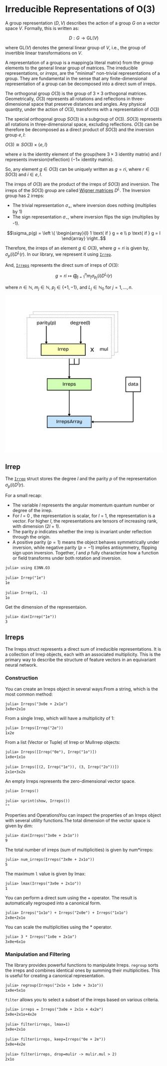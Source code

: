 # Irreducible Representations of O(3)

A group representation $(D, V)$ describes the action of a group $G$ on a vector space $V$. Formally, this is written as:

```math
D: G \to \text{GL}(V)
```

where $\text{GL}(V)$ denotes the general linear group of $V$, i.e., the group of invertible linear transformations on $V$.

A representation of a group is a mapping(a literal matrix) from the group elements to the general linear group of matrices.
The irreducible representations, or _irreps_, are the "minimal" non-trivial representations of a group.
They are fundamental in the sense that any finite-dimensional representation of a group can be decomposed into a direct sum of irreps.

The orthogonal group $O(3)$ is the group of $3×3$ orthogonal matrices.
Geometrically, $O(3)$ represents all rotations and reflections in three-dimensional space that preserve distances and angles.
Any physical quantity, under the action of $O(3)$, transforms with a representation of $O(3)$

The special orthogonal group $SO(3)$ is a subgroup of $O(3)$. $SO(3)$ represents all rotations in three-dimensional space, excluding reflections.
$O(3)$ can be therefore be decomposed as a direct product of $SO(3)$ and the inversion group ${e, I}$:

$O(3) \cong SO(3) \times \{e, I\}$

where $e$ is the identity element of the group(here $3 \times 3$ identity matrix) and $I$ represents inversion(reflection) ($-1 \times$ identity matrix).

So, any element $g \in O(3)$ can be uniquely written as $g = ri$, where $r \in SO(3)$ and $i \in {e, I}$.

The irreps of $O(3)$ are the product of the irreps of $SO(3)$ and inversion.
The irreps of the $SO(3)$ group are called [Wigner matrices](https://en.wikipedia.org/wiki/Wigner_D-matrix) $D^L$.
The Inversion group has 2 irreps:

- The trivial representation $\sigma_+$, where inversion does nothing (multiplies by 1)
- The sign representation $\sigma_-$, where inversion flips the sign (multiplies by -1).

```math
\sigma_p(g) = \left \{ \begin{array}{l} 1 \text{ if } g = e \\ p \text{ if } g = I \end{array} \right..
```

Therefore, the irreps of an element $g \in O(3)$, where $g = ri$ is given by, $\sigma_p(i)D^L(r)$. In our library, we represent it using [`Irrep`](@ref).

And, [`Irreps`](@ref) represents the direct sum of irreps of $O(3)$:

```math
g = r i \mapsto \bigoplus_{j=1}^n m_j \sigma_{p_j}(i) D^{L_j}(r)
```

where $n \in \mathbb{N}$, $m_j \in \mathbb{N}$, $p_j \in \{+1, -1\}$, and $L_j \in \mathbb{N}_0$ for $j = 1, \ldots, n$.

![image](./assets/irreps.png)

## Irrep

The [`Irrep`](@ref) struct stores the degree $l$ and the parity $p$ of the representation $\sigma_p(i)D^l(r)$.

For a small recap:

- The variable $l$ represents the angular momentum quantum number or degree of the irrep.
- For $l$ = 0 , the representation is scalar, for $l$ = 1, the representation is a vector. For higher $l$, the representations are tensors of increasing rank, with dimension (2$l$ + 1).
- The parity $p$ indicates whether the irrep is invariant under reflection through the origin.
- A positive parity $( p = 1 )$ means the object behaves symmetrically under inversion, while negative parity $( p = -1 )$ implies antisymmetry, flipping sign upon inversion.
  Together, $l$ and $p$ fully characterize how a function or field transforms under both rotation and inversion.

```jldoctest
julia> using E3NN.O3

julia> Irrep("1e")
1e

julia> Irrep(1, -1)
1o

```

Get the dimension of the representaion.

```jldoctest
julia> dim(Irrep("1e"))
3
```

## Irreps

The Irreps struct represents a direct sum of irreducible representations.
It is a collection of Irrep objects, each with an associated multiplicity.
This is the primary way to describe the structure of feature vectors in an equivariant neural network.

### Construction

You can create an Irreps object in several ways:From a string, which is the most common method:

```jldoctest
julia> Irreps("3x0e + 2x1o")
3x0e+2x1o
```

From a single Irrep, which will have a multiplicity of 1:

```jldoctest
julia> Irreps(Irrep("2e"))
1x2e
```

From a list (Vector or Tuple) of Irrep or MulIrrep objects:

```jldoctest
julia> Irreps([Irrep("0e"), Irrep("1o")])
1x0e+1x1o

julia> Irreps([(2, Irrep("1e")), (3, Irrep("2o"))])
2x1e+3x2o
```

An empty Irreps represents the zero-dimensional vector space.

```jldoctest
julia> Irreps()

julia> sprint(show, Irreps())
""
```

Properties and OperationsYou can inspect the properties of an Irreps object with several utility functions.The total dimension of the vector space is given by dim:

```jldoctest
julia> dim(Irreps("3x0e + 2x1o"))
9
```

The total number of irreps (sum of multiplicities) is given by num\*irreps:

```jldoctest
julia> num_irreps(Irreps("3x0e + 2x1o"))
5
```

The maximum `l` value is given by lmax:

```jldoctest
julia> lmax(Irreps("3x0e + 2x1o"))
1
```

You can perform a direct sum using the + operator. The result is automatically regrouped into a canonical form.

```jldoctest
julia> Irreps("1x1o") + Irreps("2x0e") + Irreps("1x1o")
2x0e+2x1o
```

You can scale the multiplicities using the \* operator.

```jldoctest
julia> 3 * Irreps("1x0e + 2x1o")
3x0e+6x1o
```

### Manipulation and Filtering

The library provides powerful functions to manipulate Irreps.
`regroup` sorts the irreps and combines identical ones by summing their multiplicities.
This is useful for creating a canonical representation.

```jldoctest
julia> regroup(Irreps("2x1o + 1x0e + 3x1o"))
1x0e+5x1o
```

`filter` allows you to select a subset of the irreps based on various criteria.

```jldoctest
julia> irreps = Irreps("3x0e + 2x1o + 4x2e")
3x0e+2x1o+4x2e

julia> filter(irreps, lmax=1)
3x0e+2x1o

julia> filter(irreps, keep=Irreps("0e + 2e"))
3x0e+4x2e

julia> filter(irreps, drop=mulir -> mulir.mul > 2)
2x1o
```
